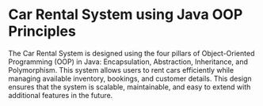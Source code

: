 # Car Rental System using Java OOP Principles 
The Car Rental System is designed using the four pillars of Object-Oriented Programming (OOP) in Java: Encapsulation, Abstraction, Inheritance, and Polymorphism. This system allows users to rent cars efficiently while managing available inventory, bookings, and customer details. This design ensures that the system is scalable, maintainable, and easy to extend with additional features in the future.
